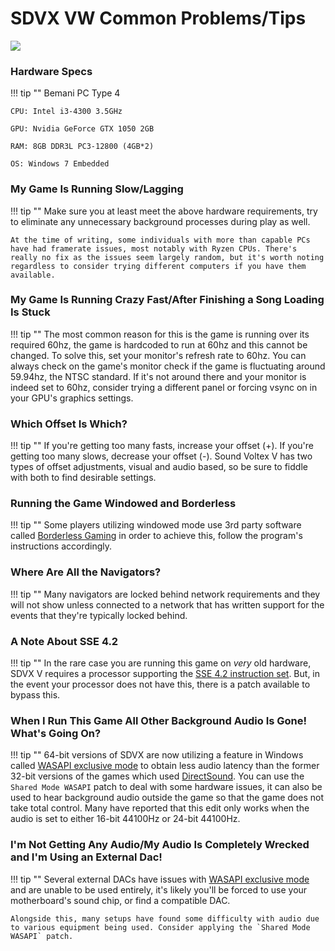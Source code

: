 # SDVX VW Common Problems/Tips

<img src="/img/sdvxv/vw.png">

### Hardware Specs

!!! tip ""
	Bemani PC Type 4

	CPU: Intel i3-4300 3.5GHz

	GPU: Nvidia GeForce GTX 1050 2GB

	RAM: 8GB DDR3L PC3-12800 (4GB*2)

	OS: Windows 7 Embedded

### My Game Is Running Slow/Lagging

!!! tip ""
	Make sure you at least meet the above hardware requirements, try to eliminate any unnecessary background processes during play as well.

	At the time of writing, some individuals with more than capable PCs have had framerate issues, most notably with Ryzen CPUs. There's really no fix as the issues seem largely random, but it's worth noting regardless to consider trying different computers if you have them available.

### My Game Is Running Crazy Fast/After Finishing a Song Loading Is Stuck

!!! tip ""
	The most common reason for this is the game is running over its required 60hz, the game is hardcoded to run at 60hz and this cannot be changed. To solve this, set your monitor's refresh rate to 60hz. You can always check on the game's monitor check if the game is fluctuating around 59.94hz, the NTSC standard. If it's not around there and your monitor is indeed set to 60hz, consider trying a different panel or forcing vsync on in your GPU's graphics settings.

### Which Offset Is Which?

!!! tip ""
	If you're getting too many fasts, increase your offset (+). If you're getting too many slows, decrease your offset (-). Sound Voltex V has two types of offset adjustments, visual and audio based, so be sure to fiddle with both to find desirable settings.

### Running the Game Windowed and Borderless

!!! tip ""
	Some players utilizing windowed mode use 3rd party software called [Borderless Gaming](https://github.com/Codeusa/Borderless-Gaming/releases) in order to achieve this, follow the program's instructions accordingly.

### Where Are All the Navigators?

!!! tip ""
	Many navigators are locked behind network requirements and they will not show unless connected to a network that has written support for the events that they're typically locked behind.

### A Note About SSE 4.2

!!! tip ""
	In the rare case you are running this game on *very* old hardware, SDVX V requires a processor supporting the [SSE 4.2 instruction set](https://en.wikipedia.org/wiki/SSE4#SSE4.2). But, in the event your processor does not have this, there is a patch available to bypass this.

### When I Run This Game All Other Background Audio Is Gone! What's Going On?

!!! tip ""
	64-bit versions of SDVX	 are now utilizing a feature in Windows called [WASAPI exclusive mode](https://docs.microsoft.com/en-us/windows/win32/coreaudio/exclusive-mode-streams) to obtain less audio latency than the former 32-bit versions of the games which used [DirectSound](https://en.wikipedia.org/wiki/DirectSound). You can use the `Shared Mode WASAPI` patch to deal with some hardware issues, it can also be used to hear background audio outside the game so that the game does not take total control. Many have reported that this edit only works when the audio is set to either 16-bit 44100Hz or 24-bit 44100Hz.

### I'm Not Getting Any Audio/My Audio Is Completely Wrecked and I'm Using an External Dac!

!!! tip ""
	Several external DACs have issues with [WASAPI exclusive mode](https://docs.microsoft.com/en-us/windows/win32/coreaudio/exclusive-mode-streams) and are unable to be used entirely, it's likely you'll be forced to use your motherboard's sound chip, or find a compatible DAC.

	Alongside this, many setups have found some difficulty with audio due to various equipment being used. Consider applying the `Shared Mode WASAPI` patch.
